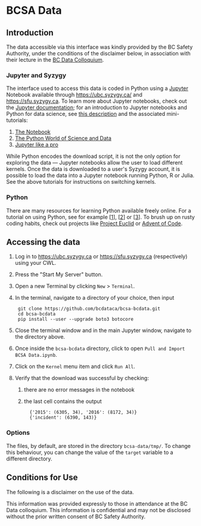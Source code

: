 # BCSA Data

## Introduction

The data accessible via this interface was kindly provided by the BC Safety
Authority, under the conditions of the disclaimer below, in association with
their lecture in the [BC Data Colloquium](http://bcdata.ca).

### Jupyter and Syzygy

The interface used to access this data is coded in Python using a
[Jupyter](http://jupyter.org/) Notebook available through
<https://ubc.syzygy.ca/> and <https://sfu.syzygy.ca>. To learn more about
Jupyter notebooks, check out the
[Jupyter documentation](http://jupyter-notebook.readthedocs.io/en/latest/); for
an introduction to Jupyter notebooks and Python for data science, see
[this description](https://github.com/barbagroup/jupyter-tutorial/blob/master/World-of-Jupyter.md)
and the associated mini-tutorials:

1. [The Notebook](http://nbviewer.jupyter.org/github/barbagroup/jupyter-tutorial/blob/master/1--The%20Notebook.ipynb)
2. [The Python World of Science and Data](http://nbviewer.jupyter.org/github/barbagroup/jupyter-tutorial/blob/master/2--The%20Python%20world%20of%20science%20and%20data.ipynb)
3. [Jupyter like a pro](http://nbviewer.jupyter.org/github/barbagroup/jupyter-tutorial/blob/master/3--Jupyter%20like%20a%20pro.ipynb)

While Python encodes the download script, it is not the only option for
exploring the data &mdash; Jupyter notebooks allow the user to load different
kernels. Once the data is downloaded to a user's Syzygy account, it is possible
to load the data into a Jupyter notebook running Python, R or Julia. See the
above tutorials for instructions on switching kernels.

### Python

There are many resources for learning Python available freely online. For a
tutorial on using Python, see for example [[1]], [[2]] or [[3]]. To brush up on
rusty coding habits, check out projects like
[Project Euclid](https://projecteuclid.org/) or
[Advent of Code](https://adventofcode.com/).

[1]: https://engineering.ucsb.edu/~shell/che210d/numpy.pdf
[2]: https://www.youtube.com/playlist?list=PLYx7XA2nY5Gf37zYZMw6OqGFRPjB1jCy6
[3]: https://www.codecademy.com/learn/python


## Accessing the data

1. Log in to <https://ubc.syzygy.ca> or <https://sfu.syzygy.ca> (respectively)
using your CWL.
2. Press the "Start My Server" button.
3. Open a new Terminal by clicking `New` > `Terminal`.
4. In the terminal, navigate to a directory of your choice, then input

		git clone https://github.com/bcdataca/bcsa-bcdata.git
		cd bcsa-bcdata
		pip install --user --upgrade boto3 botocore

5. Close the terminal window and in the main Jupyter window, navigate to the
directory above.
6. Once inside the `bcsa-bcdata` directory, click to open `Pull and Import BCSA
Data.ipynb`.
7. Click on the `Kernel` menu item and click `Run All`.
8. Verify that the download was successful by checking:
   1. there are no error messages in the notebook
   2. the last cell contains the output

			{'2015': (6305, 34), '2016': (8172, 34)}
			{'incident': (6390, 143)}

### Options

The files, by default, are stored in the directory `bcsa-data/tmp/`. To change
this behaviour, you can change the value of the `target` variable to a
different directory. 
   

## Conditions for Use

The following is a disclaimer on the use of the data.

This information was provided expressly to those in attendance at the BC Data colloquium. This information is confidential and may not be disclosed without the prior written consent of BC Safety Authority.
